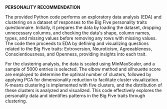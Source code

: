 **PERSONALITY RECOMMENDATION**

The provided Python code performs an exploratory data analysis (EDA) and clustering on a dataset of responses to the Big Five personality traits questionnaire. 
Initially, it prepares the data by loading the dataset, dropping unnecessary columns, and checking the data's shape, column names, types, and missing values before removing any rows with missing values. 
The code then proceeds to EDA by defining and visualizing questions related to the Big Five traits: Extroversion, Neuroticism, Agreeableness, Conscientiousness, and Openness, providing insights into each trait.

For the clustering analysis, the data is scaled using MinMaxScaler, and a sample of 5000 entries is selected. The elbow method and silhouette score are employed to determine the optimal number of clusters, followed by applying PCA for dimensionality reduction to facilitate cluster visualization. K-means clustering is implemented with five clusters, and the distribution of these clusters is analyzed and visualized. This code effectively explores the personality data and identifies patterns in the Big Five traits through clustering.

